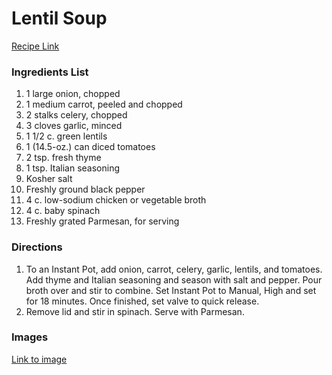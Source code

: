 # Lentil Soup

[Recipe Link](https://www.delish.com/cooking/recipe-ideas/a25240121/instant-pot-lentil-soup/)

### Ingredients List

1. 1 large onion, chopped
1. 1 medium carrot, peeled and chopped
1. 2 stalks celery, chopped
1. 3 cloves garlic, minced
1. 1 1/2 c. green lentils
1. 1 (14.5-oz.) can diced tomatoes
1. 2 tsp. fresh thyme
1. 1 tsp. Italian seasoning 
1. Kosher salt
1. Freshly ground black pepper
1. 4 c. low-sodium chicken or vegetable broth
1. 4 c. baby spinach
1. Freshly grated Parmesan, for serving

### Directions

1. To an Instant Pot, add onion, carrot, celery, garlic, lentils, and tomatoes. Add thyme and Italian seasoning and season with salt and pepper. Pour broth over and stir to combine. Set Instant Pot to Manual, High and set for 18 minutes. Once finished, set valve to quick release. 
1. Remove lid and stir in spinach. Serve with Parmesan.


### Images

[Link to image](https://hips.hearstapps.com/hmg-prod.s3.amazonaws.com/images/delish-instant-pot-lentil-soup-290-1543610861.jpg)

